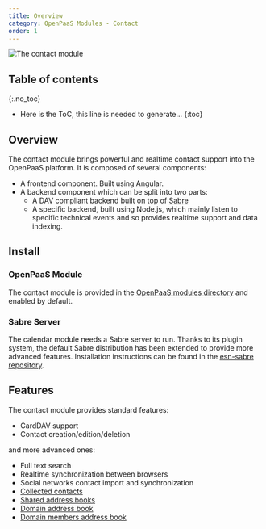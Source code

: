 ```yaml
---
title: Overview
category: OpenPaaS Modules - Contact
order: 1
---
```


![The contact module](/images/modules/contact/contact.png)

## Table of contents
{:.no_toc}

* Here is the ToC, this line is needed to generate...
{:toc}

## Overview

The contact module brings powerful and realtime contact support into the OpenPaaS platform.
It is composed of several components:

- A frontend component. Built using Angular.
- A backend component which can be split into two parts:
  - A DAV compliant backend built on top of [Sabre](http://sabre.io/)
  - A specific backend, built using Node.js, which mainly listen to specific technical events and so provides realtime support and data indexing.

## Install

### OpenPaaS Module

The contact module is provided in the [OpenPaaS modules directory](https://github.com/linagora/openpaas-esn/tree/master/modules/linagora.esn.contact) and enabled by default.

### Sabre Server

The calendar module needs a Sabre server to run. Thanks to its plugin system, the default Sabre distribution has been extended to provide more advanced features. Installation instructions can be found in the [esn-sabre repository](https://github.com/linagora/esn-sabre/blob/master/README.md).

## Features

The contact module provides standard features:

- CardDAV support
- Contact creation/edition/deletion

and more advanced ones:

- Full text search
- Realtime synchronization between browsers
- Social networks contact import and synchronization
- [Collected contacts](/modules/contact/collected/)
- [Shared address books](/modules/contact/shared/)
- [Domain address book](/modules/contact/domain-address-book)
- [Domain members address book](/modules/contact/domain-members-address-book)